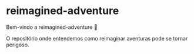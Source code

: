 # reimagined-adventure

Bem-vindo a reimagined-adventure :tada:

O repositório onde entendemos como reimaginar aventuras pode se tornar perigoso.